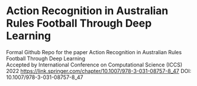 # Action Recognition in Australian Rules Football Through Deep Learning
Formal Github Repo for the paper Action Recognition in Australian Rules Football Through Deep Learning  
Accepted by International Conference on Computational Science (ICCS) 2022
https://link.springer.com/chapter/10.1007/978-3-031-08757-8_47
DOI: 10.1007/978-3-031-08757-8_47
